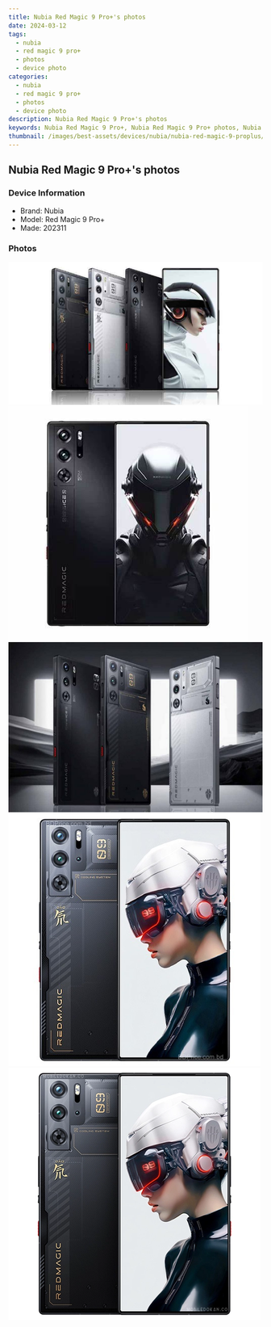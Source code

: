 ```yaml
---
title: Nubia Red Magic 9 Pro+'s photos
date: 2024-03-12
tags: 
  - nubia
  - red magic 9 pro+
  - photos
  - device photo
categories: 
  - nubia
  - red magic 9 pro+
  - photos
  - device photo
description: Nubia Red Magic 9 Pro+'s photos
keywords: Nubia Red Magic 9 Pro+, Nubia Red Magic 9 Pro+ photos, Nubia Red Magic 9 Pro+ device photo
thumbnail: /images/best-assets/devices/nubia/nubia-red-magic-9-proplus/1.jpg
---
```


## Nubia Red Magic 9 Pro+'s photos

### Device Information

- Brand: Nubia
- Model: Red Magic 9 Pro+
- Made: 202311

### Photos

![/images/best-assets/devices/nubia/nubia-red-magic-9-proplus/1.jpg](/images/best-assets/devices/nubia/nubia-red-magic-9-proplus/1.jpg)
![/images/best-assets/devices/nubia/nubia-red-magic-9-proplus/2.jpg](/images/best-assets/devices/nubia/nubia-red-magic-9-proplus/2.jpg)
![/images/best-assets/devices/nubia/nubia-red-magic-9-proplus/3.jpg](/images/best-assets/devices/nubia/nubia-red-magic-9-proplus/3.jpg)
![/images/best-assets/devices/nubia/nubia-red-magic-9-proplus/4.jpg](/images/best-assets/devices/nubia/nubia-red-magic-9-proplus/4.jpg)
![/images/best-assets/devices/nubia/nubia-red-magic-9-proplus/5.jpg](/images/best-assets/devices/nubia/nubia-red-magic-9-proplus/5.jpg)
